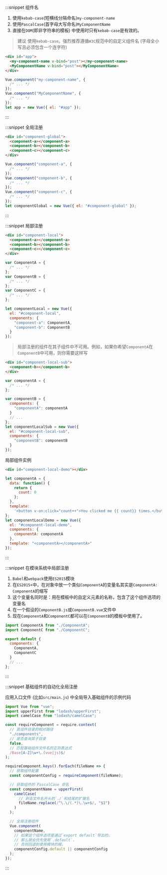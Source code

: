 :::snippet 组件名

1. 使用`kebab-case`(短横线分隔命名)`my-component-name`<br/>
2. 使用`PascalCase`(首字母大写命名)`MyComponentName`<br/>
3. 直接在`DOM`(即非字符串的模板) 中使用时只有`kebab-case`是有效的。<br/>

> 建议 使用`kebab-case`。强烈推荐遵循`W3C`规范中的自定义组件名 (字母全小写且必须包含一个连字符)

```html
<div id="app">
  <my-component-name v-bind="post"></my-component-name>
  <MyComponentName v-bind="post"></MyComponentName>
</div>
```

```javascript
Vue.component("my-component-name", {
  /* ... */
});
Vue.component("MyComponentName", {
  /* ... */
});
let app = new Vue({ el: "#app" });
```

:::

:::snippet 全局注册

```html
<div id="component-global">
  <component-a></component-a>
  <component-b></component-b>
  <component-c></component-c>
</div>
```

```javascript
Vue.component("component-a", {
  /* ... */
});
Vue.component("component-b", {
  /* ... */
});
Vue.component("component-c", {
  /* ... */
});
let componentGlobal = new Vue({ el: "#component-global" });
```

:::

:::snippet 局部注册

```html
<div id="component-local">
  <component-a></component-a>
  <component-b></component-b>
  <component-c></component-c>
</div>
```

```javascript
var ComponentA = {
  /* ... */
};
var ComponentB = {
  /* ... */
};
var ComponentC = {
  /* ... */
};

let componentLocal = new Vue({
  el: "#component-local",
  components: {
    "component-a": ComponentA,
    "component-b": ComponentB
  }
});
```

> 局部注册的组件在其子组件中不可用。例如，如果你希望`ComponentA`在`ComponentB`中可用，则你需要这样写

```html
<div id="component-local-sub">
  <component-b></component-b>
</div>
```

```javascript
var componentA = {
  /* ... */
};

var componentB = {
  components: {
    "componentA": componentA
  }
  // ...
};
let componentLocalSub = new Vue({
  el: "#component-local-sub",
  components: {
    "componentB": componentB
  }
});
```

局部组件实例

```html
<div id="component-local-demo"></div>
```

```javascript
let componentA = {
  data: function() {
    return {
      count: 0
    };
  },
  template:
    '<button v-on:click="count++">You clicked me {{ count}} times.</button>'
};
let componentLocalDemo = new Vue({
  el: "#component-local-demo",
  components: {
    componentA: componentA
  },
  template: "<componentA></componentA>"
});
```

:::

:::snippet 在模块系统中局部注册

1. `Babel`和`webpack`使用`ES2015`模块
2. 在`ES2015+`中，在对象中放一个类似`ComponentA`的变量名其实是`ComponentA: ComponentA`的缩写
3. 这个变量名同时是：用在模板中的自定义元素的名称，包含了这个组件选项的变量名
4. 在一个假设的`ComponentB.js`或`ComponentB.vue`文件中
5. 现在`ComponentA`和`ComponentC`都可以在`ComponentB`的模板中使用了。

```javascript
import ComponentA from "./ComponentA";
import ComponentC from "./ComponentC";

export default {
  components: {
    ComponentA,
    ComponentC
  }
  // ...
};
```

:::

:::snippet 基础组件的自动化全局注册

应用入口文件 (比如`src/main.js`) 中全局导入基础组件的示例代码

```javascript
import Vue from "vue";
import upperFirst from "lodash/upperFirst";
import camelCase from "lodash/camelCase";

const requireComponent = require.context(
  // 其组件目录的相对路径
  "./components",
  // 是否查询其子目录
  false,
  // 匹配基础组件文件名的正则表达式
  /Base[A-Z]\w+\.(vue|js)$/
);

requireComponent.keys().forEach(fileName => {
  // 获取组件配置
  const componentConfig = requireComponent(fileName);

  // 获取组件的 PascalCase 命名
  const componentName = upperFirst(
    camelCase(
      // 剥去文件名开头的`./`和结尾的扩展名
      fileName.replace(/^\.\/(.*)\.\w+$/, "$1")
    )
  );

  // 全局注册组件
  Vue.component(
    componentName,
    // 如果这个组件选项是通过`export default`导出的，
    // 那么就会优先使用`.default`，
    // 否则回退到使用模块的根。
    componentConfig.default || componentConfig
  );
});
```

:::
